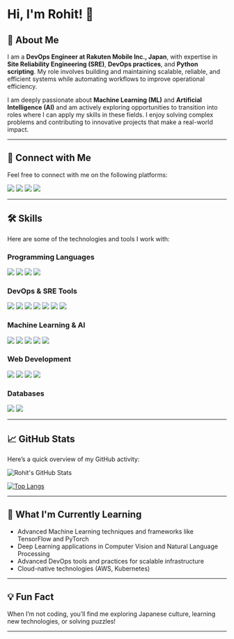 # Hi, I'm Rohit! 👋

## 🚀 About Me
I am a **DevOps Engineer at Rakuten Mobile Inc., Japan**, with expertise in **Site Reliability Engineering (SRE)**, **DevOps practices**, and **Python scripting**. My role involves building and maintaining scalable, reliable, and efficient systems while automating workflows to improve operational efficiency.

I am deeply passionate about **Machine Learning (ML)** and **Artificial Intelligence (AI)** and am actively exploring opportunities to transition into roles where I can apply my skills in these fields. I enjoy solving complex problems and contributing to innovative projects that make a real-world impact.

---

## 🔗 Connect with Me
Feel free to connect with me on the following platforms:

[![](https://img.shields.io/badge/LinkedIn-0A66C2?style=for-the-badge&logo=linkedin&logoColor=white)](https://www.linkedin.com/in/rohit-hansdah-1b2251188/)
[![](https://img.shields.io/badge/Kaggle-20BEFF?style=for-the-badge&logo=Kaggle&logoColor=white)](https://www.kaggle.com/rohithansdah)
[![](https://img.shields.io/badge/Hackerrank-2EC866?style=for-the-badge&logo=HackerRank&logoColor=white)](https://www.hackerrank.com/posiedon99)
[![](https://img.shields.io/badge/LeetCode-FFA116?style=for-the-badge&logo=LeetCode&logoColor=black)](https://leetcode.com/RohitHansdah/)

---

## 🛠 Skills
Here are some of the technologies and tools I work with:

### **Programming Languages**
![](https://img.shields.io/badge/Python-3776AB?style=for-the-badge&logo=python&logoColor=white)
![](https://img.shields.io/badge/Bash_Scripting-4EAA25?style=for-the-badge&logo=gnu-bash&logoColor=white)
![](https://img.shields.io/badge/C%2B%2B-00599C?style=for-the-badge&logo=c%2B%2B&logoColor=white)
![](https://img.shields.io/badge/JavaScript-F7DF1E?style=for-the-badge&logo=javascript&logoColor=black)

### **DevOps & SRE Tools**
![](https://img.shields.io/badge/Docker-2496ED?style=for-the-badge&logo=docker&logoColor=white)
![](https://img.shields.io/badge/Kubernetes-326CE5?style=for-the-badge&logo=kubernetes&logoColor=white)
![](https://img.shields.io/badge/Ansible-EE0000?style=for-the-badge&logo=ansible&logoColor=white)
![](https://img.shields.io/badge/Terraform-623CE4?style=for-the-badge&logo=terraform&logoColor=white)
![](https://img.shields.io/badge/AWS-232F3E?style=for-the-badge&logo=amazon-aws&logoColor=white)
![](https://img.shields.io/badge/Prometheus-E6522C?style=for-the-badge&logo=prometheus&logoColor=white)
![](https://img.shields.io/badge/Grafana-F46800?style=for-the-badge&logo=grafana&logoColor=white)

### **Machine Learning & AI**
![](https://img.shields.io/badge/TensorFlow-FF6F00?style=for-the-badge&logo=tensorflow&logoColor=white)
![](https://img.shields.io/badge/PyTorch-EE4C2C?style=for-the-badge&logo=pytorch&logoColor=white)
![](https://img.shields.io/badge/Scikit--Learn-F7931E?style=for-the-badge&logo=scikit-learn&logoColor=white)
![](https://img.shields.io/badge/Pandas-150458?style=for-the-badge&logo=pandas&logoColor=white)
![](https://img.shields.io/badge/Numpy-013243?style=for-the-badge&logo=numpy&logoColor=white)

### **Web Development**
![](https://img.shields.io/badge/HTML-239120?style=for-the-badge&logo=html5&logoColor=white)
![](https://img.shields.io/badge/CSS-239120?&style=for-the-badge&logo=css3&logoColor=white)
![](https://img.shields.io/badge/React-20232A?style=for-the-badge&logo=react&logoColor=61DAFB)
![](https://img.shields.io/badge/Node.js-43853D?style=for-the-badge&logo=node.js&logoColor=white)

### **Databases**
![](https://img.shields.io/badge/MySQL-00000F?style=for-the-badge&logo=mysql&logoColor=white)
![](https://img.shields.io/badge/MongoDB-white?style=for-the-badge&logo=mongodb&logoColor=4EA94B)

---

## 📈 GitHub Stats
Here’s a quick overview of my GitHub activity:

![Rohit's GitHub Stats](https://github-readme-stats.vercel.app/api?username=RohitHansdah&show_icons=true&theme=radical)

[![Top Langs](https://github-readme-stats.vercel.app/api/top-langs/?username=RohitHansdah&layout=compact&theme=radical)](https://github.com/anuraghazra/github-readme-stats)

---

## 🌱 What I'm Currently Learning
- Advanced Machine Learning techniques and frameworks like TensorFlow and PyTorch
- Deep Learning applications in Computer Vision and Natural Language Processing
- Advanced DevOps tools and practices for scalable infrastructure
- Cloud-native technologies (AWS, Kubernetes)

---

## 💡 Fun Fact
When I’m not coding, you’ll find me exploring Japanese culture, learning new technologies, or solving puzzles!

---
